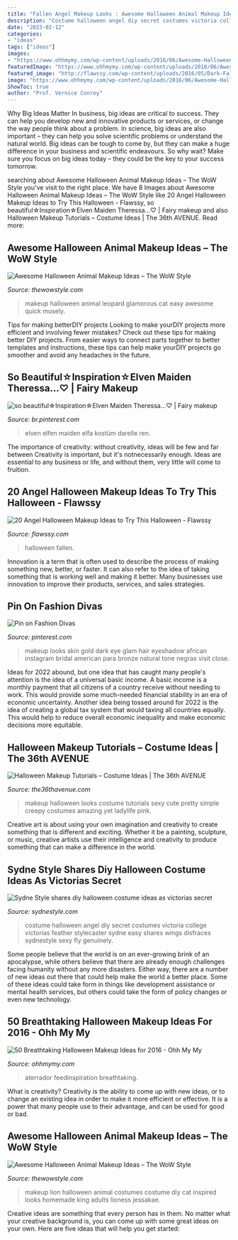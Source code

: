 ```yaml
---
title: "Fallen Angel Makeup Looks : Awesome Halloween Animal Makeup Ideas – The Wow Style"
description: "Costume halloween angel diy secret costumes victoria college victorias feather stylecaster sydne easy shares wings disfraces sydnestyle sexy fly genuinely"
date: "2023-02-12"
categories:
- "ideas"
tags: ["ideas"]
images:
- "https://www.ohhmymy.com/wp-content/uploads/2016/06/Awesome-Halloween-Makeup.jpg"
featuredImage: "https://www.ohhmymy.com/wp-content/uploads/2016/06/Awesome-Halloween-Makeup.jpg"
featured_image: "http://flawssy.com/wp-content/uploads/2016/05/Dark-Fallen-Angel-Makeup.jpg"
image: "https://www.ohhmymy.com/wp-content/uploads/2016/06/Awesome-Halloween-Makeup.jpg"
ShowToc: true
author: "Prof. Vernice Conroy"
---
```



Why Big Ideas Matter
In business, big ideas are critical to success. They can help you develop new and innovative products or services, or change the way people think about a problem. In science, big ideas are also important – they can help you solve scientific problems or understand the natural world.
Big ideas can be tough to come by, but they can make a huge difference in your business and scientific endeavours. So why wait? Make sure you focus on big ideas today – they could be the key to your success tomorrow.

	

		
searching about Awesome Halloween Animal Makeup Ideas – The WoW Style you've visit to the right place. We have 8 Images about Awesome Halloween Animal Makeup Ideas – The WoW Style like 20 Angel Halloween Makeup Ideas to Try This Halloween - Flawssy, so beautiful☆Inspiration☆Elven Maiden Theressa...♡ | Fairy makeup and also Halloween Makeup Tutorials – Costume Ideas | The 36th AVENUE. Read more:
		
    
## Awesome Halloween Animal Makeup Ideas – The WoW Style

<img loading=lazy src="http://thewowstyle.com/wp-content/uploads/2016/06/Glamorous-Leopard-Animal-Halloween-Makeup.jpg" onerror="this.onerror=null;this.src='https://tse2.mm.bing.net/th?id=OIP.uyIsTscvzzaEH79mPfvGoQHaJX&amp;pid=15.1';" alt="Awesome Halloween Animal Makeup Ideas – The WoW Style">

_Source: thewowstyle.com_

>makeup halloween animal leopard glamorous cat easy awesome quick musely. 

	

Tips for making betterDIY projects
Looking to make yourDIY projects more efficient and involving fewer mistakes? Check out these tips for making better DIY projects. From easier ways to connect parts together to better templates and instructions, these tips can help make yourDIY projects go smoother and avoid any headaches in the future.

    
## So Beautiful☆Inspiration☆Elven Maiden Theressa...♡ | Fairy Makeup

<img loading=lazy src="https://i.pinimg.com/736x/e2/aa/33/e2aa33a3b00d41b513da1e29afb2e9e1--elf-makeup-fairy-makeup.jpg" onerror="this.onerror=null;this.src='https://tse3.mm.bing.net/th?id=OIP.ZwI8INUxqxM56QqxuPfyXgHaMp&amp;pid=15.1';" alt="so beautiful☆Inspiration☆Elven Maiden Theressa...♡ | Fairy makeup">

_Source: br.pinterest.com_

>elven elfen maiden elfa kostüm darelle ren. 

	

The importance of creativity: without creativity, ideas will be few and far between
Creativity is important, but it's notnecessarily enough. Ideas are essential to any business or life, and without them, very little will come to fruition.

    
## 20 Angel Halloween Makeup Ideas To Try This Halloween - Flawssy

<img loading=lazy src="http://flawssy.com/wp-content/uploads/2016/05/Dark-Fallen-Angel-Makeup.jpg" onerror="this.onerror=null;this.src='https://tse4.mm.bing.net/th?id=OIP.l9Yggd0Rz9LNrvXnOyaz0wHaLG&amp;pid=15.1';" alt="20 Angel Halloween Makeup Ideas to Try This Halloween - Flawssy">

_Source: flawssy.com_

>halloween fallen. 

	

Innovation is a term that is often used to describe the process of making something new, better, or faster. It can also refer to the idea of taking something that is working well and making it better. Many businesses use innovation to improve their products, services, and sales strategies.

    
## Pin On Fashion Divas

<img loading=lazy src="https://i.pinimg.com/736x/1a/74/af/1a74afd03a09cdf93a4358106a6f11ad--makeup-junkie-hair-and-makeup.jpg" onerror="this.onerror=null;this.src='https://tse2.mm.bing.net/th?id=OIP.euIETKsRh1FQEI7ZsS7HSwHaHa&amp;pid=15.1';" alt="Pin on Fashion Divas">

_Source: pinterest.com_

>makeup looks skin gold dark eye glam hair eyeshadow african instagram bridal american para bronze natural tone negras visit close. 

	

Ideas for 2022 abound, but one idea that has caught many people's attention is the idea of a universal basic income. A basic income is a monthly payment that all citizens of a country receive without needing to work. This would provide some much-needed financial stability in an era of economic uncertainty. Another idea being tossed around for 2022 is the idea of creating a global tax system that would taxing all countries equally. This would help to reduce overall economic inequality and make economic decisions more equitable.

    
## Halloween Makeup Tutorials – Costume Ideas | The 36th AVENUE

<img loading=lazy src="https://www.the36thavenue.com/wp-content/uploads/2017/08/makeup5.jpg" onerror="this.onerror=null;this.src='https://tse3.mm.bing.net/th?id=OIP.7wFAWyulzOUHosLKUFtAYgHaLG&amp;pid=15.1';" alt="Halloween Makeup Tutorials – Costume Ideas | The 36th AVENUE">

_Source: the36thavenue.com_

>makeup halloween looks costume tutorials sexy cute pretty simple creepy costumes amazing yet ladylife pink. 

	

Creative art is about using your own imagination and creativity to create something that is different and exciting. Whether it be a painting, sculpture, or music, creative artists use their intelligence and creativity to produce something that can make a difference in the world.

    
## Sydne Style Shares Diy Halloween Costume Ideas As Victorias Secret

<img loading=lazy src="http://www.sydnestyle.com/wp-content/uploads/2017/10/Sydne-Style-shares-diy-halloween-costume-ideas-as-victorias-secret-angel-588x800.jpg" onerror="this.onerror=null;this.src='https://tse4.mm.bing.net/th?id=OIP.7fE10WcWwIqyMeVCx_ApqAHaKE&amp;pid=15.1';" alt="Sydne Style shares diy halloween costume ideas as victorias secret">

_Source: sydnestyle.com_

>costume halloween angel diy secret costumes victoria college victorias feather stylecaster sydne easy shares wings disfraces sydnestyle sexy fly genuinely. 

	

Some people believe that the world is on an ever-growing brink of an apocalypse, while others believe that there are already enough challenges facing humanity without any more disasters. Either way, there are a number of new ideas out there that could help make the world a better place. Some of these ideas could take form in things like development assistance or mental health services, but others could take the form of policy changes or even new technology.

    
## 50 Breathtaking Halloween Makeup Ideas For 2016 - Ohh My My

<img loading=lazy src="https://www.ohhmymy.com/wp-content/uploads/2016/06/Awesome-Halloween-Makeup.jpg" onerror="this.onerror=null;this.src='https://tse1.mm.bing.net/th?id=OIP.h914MszO7UtITj0ZbZU1rgHaLu&amp;pid=15.1';" alt="50 Breathtaking Halloween Makeup Ideas for 2016 - Ohh My My">

_Source: ohhmymy.com_

>aterrador feedinspiration breathtaking. 

	

What is creativity?
Creativity is the ability to come up with new ideas, or to change an existing idea in order to make it more efficient or effective. It is a power that many people use to their advantage, and can be used for good or bad.

    
## Awesome Halloween Animal Makeup Ideas – The WoW Style

<img loading=lazy src="http://thewowstyle.com/wp-content/uploads/2016/06/Lion-Animal-Halloween-Makeup.jpg" onerror="this.onerror=null;this.src='https://tse3.mm.bing.net/th?id=OIP.BZdMCXNcw8ZaXZ13hk9BKgHaLH&amp;pid=15.1';" alt="Awesome Halloween Animal Makeup Ideas – The WoW Style">

_Source: thewowstyle.com_

>makeup lion halloween animal costumes costume diy cat inspired looks homemade king adults lioness jessakae. 

	

Creative ideas are something that every person has in them. No matter what your creative background is, you can come up with some great ideas on your own. Here are five ideas that will help you get started: 

